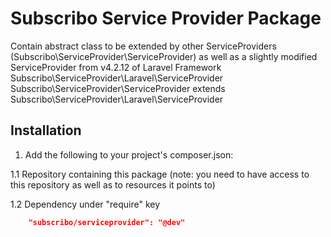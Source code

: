# Subscribo Service Provider Package

Contain abstract class to be extended by other ServiceProviders (Subscribo\ServiceProvider\ServiceProvider)
as well as a slightly modified ServiceProvider from v4.2.12 of Laravel Framework Subscribo\ServiceProvider\Laravel\ServiceProvider
Subscribo\ServiceProvider\ServiceProvider extends Subscribo\ServiceProvider\Laravel\ServiceProvider

## Installation

1. Add the following to your project's composer.json:

1.1 Repository containing this package (note: you need to have access to this repository as well as to resources it points to)

1.2 Dependency under "require" key

```json
    "subscribo/serviceprovider": "@dev"
```
